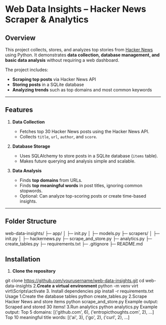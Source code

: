# Web Data Insights – Hacker News Scraper & Analytics

## Overview

This project collects, stores, and analyzes top stories from [Hacker News](https://news.ycombinator.com/) using Python. It demonstrates **data collection, database management, and basic data analysis** without requiring a web dashboard.

The project includes:

- **Scraping top posts** via Hacker News API
- **Storing posts** in a SQLite database
- **Analyzing trends** such as top domains and most common keywords

---

## Features

1. **Data Collection**  
   - Fetches top 30 Hacker News posts using the Hacker News API.
   - Collects `title`, `url`, `author`, and `score`.

2. **Database Storage**  
   - Uses SQLAlchemy to store posts in a SQLite database (`items` table).
   - Makes future querying and analysis simple and scalable.

3. **Data Analysis**  
   - Finds **top domains** from URLs.
   - Finds **top meaningful words** in post titles, ignoring common stopwords.
   - Optional: Can analyze top-scoring posts or create time-based insights.

---

## Folder Structure
web-data-insights/
├─ app/
│ ├─ init.py
│ ├─ models.py
├─ scrapers/
│ ├─ init.py
│ ├─ hackernews.py
├─ scrape_and_store.py
├─ analytics.py
├─ create_tables.py
├─ requirements.txt
├─ .gitignore
├─ README.md
## Installation
1. **Clone the repository**

git clone https://github.com/yourusername/web-data-insights.git
cd web-data-insights
2.**Create a virtual environment**
python -m venv virt
virt\Scripts\activate
3. Install dependencies
pip install -r requirements.txt
Usage
1.Create the database tables
python create_tables.py
2.Scrape Hacker News and store items
python scrape_and_store.py
Example output:
Scraped and stored 30 items!
3.Run analytics
python analytics.py
Example output:
Top 5 domains: [('github.com', 6), ('entropicthoughts.com', 2), ...]
Top 10 meaningful title words: [('ai', 3), ('go', 2), ('curl', 2), ...]
